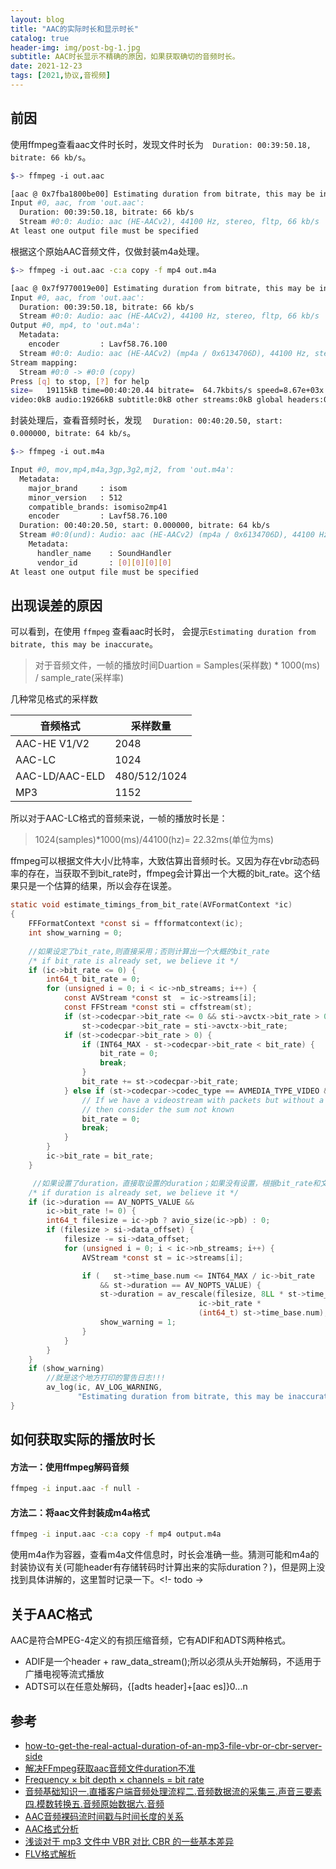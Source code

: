 ```yaml
---
layout: blog
title: "AAC的实际时长和显示时长"
catalog: true
header-img: img/post-bg-1.jpg
subtitle: AAC时长显示不精确的原因，如果获取确切的音频时长。
date: 2021-12-23
tags: [2021,协议,音视频]
---
```


## 前因

使用ffmpeg查看aac文件时长时，发现文件时长为`  Duration: 00:39:50.18, bitrate: 66 kb/s`。

```bash
$-> ffmpeg -i out.aac

[aac @ 0x7fba1800be00] Estimating duration from bitrate, this may be inaccurate
Input #0, aac, from 'out.aac':
  Duration: 00:39:50.18, bitrate: 66 kb/s
  Stream #0:0: Audio: aac (HE-AACv2), 44100 Hz, stereo, fltp, 66 kb/s
At least one output file must be specified
```



根据这个原始AAC音频文件，仅做封装m4a处理。

```bash
$-> ffmpeg -i out.aac -c:a copy -f mp4 out.m4a

[aac @ 0x7f9770019e00] Estimating duration from bitrate, this may be inaccurate
Input #0, aac, from 'out.aac':
  Duration: 00:39:50.18, bitrate: 66 kb/s
  Stream #0:0: Audio: aac (HE-AACv2), 44100 Hz, stereo, fltp, 66 kb/s
Output #0, mp4, to 'out.m4a':
  Metadata:
    encoder         : Lavf58.76.100
  Stream #0:0: Audio: aac (HE-AACv2) (mp4a / 0x6134706D), 44100 Hz, stereo, fltp, 66 kb/s
Stream mapping:
  Stream #0:0 -> #0:0 (copy)
Press [q] to stop, [?] for help
size=   19115kB time=00:40:20.44 bitrate=  64.7kbits/s speed=8.67e+03x
video:0kB audio:19266kB subtitle:0kB other streams:0kB global headers:0kB muxing overhead: unknown
```



封装处理后，查看音频时长，发现 `  Duration: 00:40:20.50, start: 0.000000, bitrate: 64 kb/s`。

```bash
$-> ffmpeg -i out.m4a

Input #0, mov,mp4,m4a,3gp,3g2,mj2, from 'out.m4a':
  Metadata:
    major_brand     : isom
    minor_version   : 512
    compatible_brands: isomiso2mp41
    encoder         : Lavf58.76.100
  Duration: 00:40:20.50, start: 0.000000, bitrate: 64 kb/s
  Stream #0:0(und): Audio: aac (HE-AACv2) (mp4a / 0x6134706D), 44100 Hz, stereo, fltp, 64 kb/s (default)
    Metadata:
      handler_name    : SoundHandler
      vendor_id       : [0][0][0][0]
At least one output file must be specified
```


## 出现误差的原因

可以看到，在使用 `ffmpeg` 查看aac时长时， 会提示`Estimating duration from bitrate, this may be inaccurate`。

>对于音频文件，一帧的播放时间Duartion = Samples(采样数) * 1000(ms) / sample_rate(采样率)

几种常见格式的采样数

| 音频格式       | 采样数量     |
| -------------- | ------------ |
| AAC-HE V1/V2   | 2048         |
| AAC-LC         | 1024         |
| AAC-LD/AAC-ELD | 480/512/1024 |
| MP3            | 1152         |

所以对于AAC-LC格式的音频来说，一帧的播放时长是：

> 1024(samples)*1000(ms)/44100(hz)= 22.32ms(单位为ms)

ffmpeg可以根据文件大小/比特率，大致估算出音频时长。又因为存在vbr动态码率的存在，当获取不到bit_rate时，ffmpeg会计算出一个大概的bit_rate。这个结果只是一个估算的结果，所以会存在误差。

```c
static void estimate_timings_from_bit_rate(AVFormatContext *ic)
{
    FFFormatContext *const si = ffformatcontext(ic);
    int show_warning = 0;
    
    //如果设定了bit_rate,则直接采用；否则计算出一个大概的bit_rate
    /* if bit_rate is already set, we believe it */
    if (ic->bit_rate <= 0) {
        int64_t bit_rate = 0;
        for (unsigned i = 0; i < ic->nb_streams; i++) {
            const AVStream *const st  = ic->streams[i];
            const FFStream *const sti = cffstream(st);
            if (st->codecpar->bit_rate <= 0 && sti->avctx->bit_rate > 0)
                st->codecpar->bit_rate = sti->avctx->bit_rate;
            if (st->codecpar->bit_rate > 0) {
                if (INT64_MAX - st->codecpar->bit_rate < bit_rate) {
                    bit_rate = 0;
                    break;
                }
                bit_rate += st->codecpar->bit_rate;
            } else if (st->codecpar->codec_type == AVMEDIA_TYPE_VIDEO && sti->codec_info_nb_frames > 1) {
                // If we have a videostream with packets but without a bitrate
                // then consider the sum not known
                bit_rate = 0;
                break;
            }
        }
        ic->bit_rate = bit_rate;
    }

     //如果设置了duration，直接取设置的duration；如果没有设置，根据bit_rate和文件大小，估算出一个大概的duration
    /* if duration is already set, we believe it */
    if (ic->duration == AV_NOPTS_VALUE &&
        ic->bit_rate != 0) {
        int64_t filesize = ic->pb ? avio_size(ic->pb) : 0;
        if (filesize > si->data_offset) {
            filesize -= si->data_offset;
            for (unsigned i = 0; i < ic->nb_streams; i++) {
                AVStream *const st = ic->streams[i];

                if (   st->time_base.num <= INT64_MAX / ic->bit_rate
                    && st->duration == AV_NOPTS_VALUE) {
                    st->duration = av_rescale(filesize, 8LL * st->time_base.den,
                                          ic->bit_rate *
                                          (int64_t) st->time_base.num);
                    show_warning = 1;
                }
            }
        }
    }
    if (show_warning)
        //就是这个地方打印的警告日志!!!
        av_log(ic, AV_LOG_WARNING,
               "Estimating duration from bitrate, this may be inaccurate\n");
}
```

## 如何获取实际的播放时长

#### 方法一：使用ffmpeg解码音频

```bash
ffmpeg -i input.aac -f null -
```

#### 方法二：将aac文件封装成m4a格式

```bash
ffmpeg -i input.aac -c:a copy -f mp4 output.m4a
```

使用m4a作为容器，查看m4a文件信息时，时长会准确一些。猜测可能和m4a的封装协议有关(可能header有存储转码时计算出来的实际duration？)，但是网上没找到具体讲解的，这里暂时记录一下。<!- todo ->

## 关于AAC格式

AAC是符合MPEG-4定义的有损压缩音频，它有ADIF和ADTS两种格式。

+ ADIF是一个header + raw_data_stream();所以必须从头开始解码，不适用于广播电视等流式播放
+ ADTS可以在任意处解码，{[adts header]+[aac es]}0...n




## 参考

+ [how-to-get-the-real-actual-duration-of-an-mp3-file-vbr-or-cbr-server-side ](https://stackoverflow.com/questions/10437750/how-to-get-the-real-actual-duration-of-an-mp3-file-vbr-or-cbr-server-side)
+ [解决FFmpeg获取aac音频文件duration不准](https://juejin.cn/post/6844904105203204109)
+ [Frequency × bit depth × channels = bit rate](https://www.bbc.co.uk/bitesize/guides/z7vc7ty/revision/4)
+ [音频基础知识一.直播客户端音频处理流程二.音频数据流的采集三.声音三要素四.模数转换五.音频原始数据六.音频](https://hacker66.me/detail/ZYXWOVX.html)
+ [AAC音频裸码流时间戳与时间长度的关系](https://blog.51cto.com/u_15284125/3079107)
+ [AAC格式分析](https://zhuanlan.zhihu.com/p/351347165)
+ [浅谈对于 mp3 文件中 VBR 对比 CBR 的一些基本差异](https://cloud.tencent.com/developer/article/1006224)
+ [FLV格式解析](https://juejin.cn/post/6844903994008010766)

